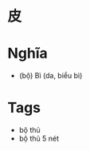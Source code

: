 # 皮

# Nghĩa
* (bộ) Bì (da, biểu bì)

# Tags
* bộ thủ
*  bộ thủ 5 nét

<script>window.HANZI_FIELD='皮';</script>
